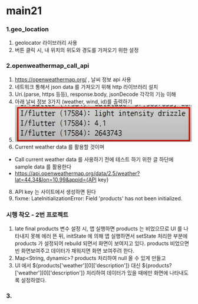 # main21

### 1.geo_location
1. geolocator 라이브러리 사용
2. 버튼 클릭 시, 내 위치의 위도와 경도를 가져오기 위한 설정

### 2.openweathermap_call_api
1. https://openweathermap.org/ , 날씨 정보 api 사용
2. 네트워크 통해서 json data 를 가져오기 위해 http 라이브러리 설치 
3. Uri.(parse, https 등등), response.body, jsonDecode 각각의 기능 이해
4. 아래 날씨 정보 3가지 (weather, wind, id)를 출력하기
5. ![img.png](img.png)
7. Current weather data 를 활용할 것이며
- Call current weather data 를 사용하기 전에 테스트 하기 위한 글 하단에 sample data 를 활용한다
- https://api.openweathermap.org/data/2.5/weather?lat=44.34&lon=10.99&appid={API key} 
8. API key 는 사이트에서 생성하면 된다
9. fixme: LateInitializationError: Field 'products' has not been initialized.

### 시행 착오 - 2번 프로젝트
1. late final products 변수 설정 시, 앱 실행하면 products 는 비었으므로 UI 를 나타내지 못해 에러 뜬 뒤,
 initState 에 의해 앱 실행하면서 setState 처리한 부분에 products 가 설정되어 rebuild 되면서
 화면이 보여지고 있다. products 비었으면 빈 화면보여주고 데이터가 채워지면 화면 보여주려 한다.
2. Map<String, dynamic>? products 처리하여 null 올 수 있게 만들고
3. UI 에서 ${products['weather'][0]['description']} 대신 ${products?['weather'][0]['description']} 
 처리하여 데이터가 있을 때에만 화면에 나타내도록 설정하였다.

### 3.
